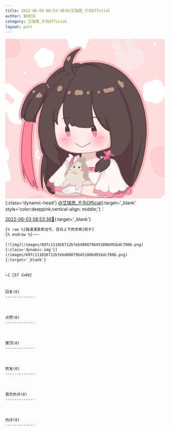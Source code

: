 ```yaml
---
title: 2022-06-03 08:53:38(0)艾瑞思_千鸟Official
author: 御坂IO
category: 艾瑞思_千鸟Official
layout: post
---
```


![img](/images/7e08840c56f251de28bdf766b647bd5fe9a5d50a.jpg){:class='dynamic-head'}
[@艾瑞思_千鸟Official](https://space.bilibili.com/1090010845/dynamic){:target='_blank' style='color:deeppink;vertical-align: middle;'}：

[2022-06-03 08:53:38🔗](https://t.bilibili.com/667348659837337620){:target='_blank'}

~~~
{% raw %}路漫漫其修远兮、吾将上下而求索[粽子]
{% endraw %}~~~

[![img](/images/697c111026712b7ebd08879b451806d91bdcf80b.png){:class='dynamic-img'}](/images/697c111026712b7ebd08879b451806d91bdcf80b.png){:target='_blank'}


↪️1 💬57 👍402


回复(0)
-------------



点赞(0)
-------------



置顶(0)
-------------



转发(0)
-------------



首页热评(0)
-------------



热评(0)
-------------



